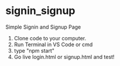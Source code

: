 # signin_signup
Simple Signin and Signup Page
1. Clone code to your computer.
2. Run Terminal in VS Code or cmd
3. type "npm start"
4. Go live login.html or signup.html and test!
